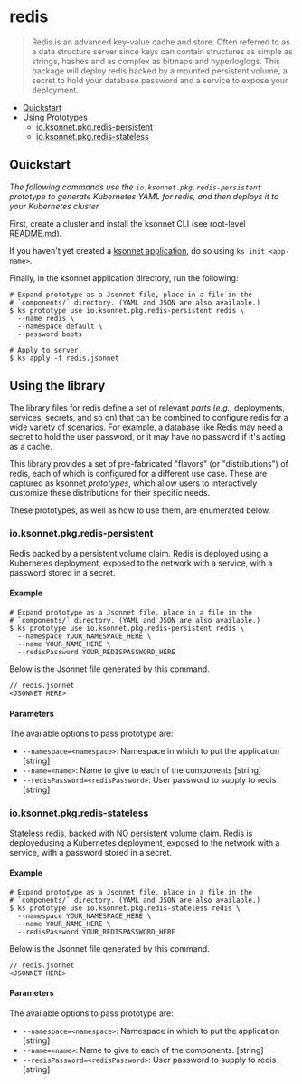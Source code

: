 # redis

> Redis is an advanced key-value cache and store. Often referred to as a data structure server since keys can contain structures as simple as strings, hashes and as complex as bitmaps and hyperloglogs. This package will deploy redis backed by a mounted persistent volume, a secret to hold your database password and a service to expose your deployment.

* [Quickstart](#quickstart)
* [Using Prototypes](#using-prototypes)
  * [io.ksonnet.pkg.redis-persistent](#io.ksonnet.pkg.redis-persistent)
  * [io.ksonnet.pkg.redis-stateless](#io.ksonnet.pkg.redis-stateless)

## Quickstart

*The following commands use the `io.ksonnet.pkg.redis-persistent` prototype to generate Kubernetes YAML for redis, and then deploys it to your Kubernetes cluster.*

First, create a cluster and install the ksonnet CLI (see root-level [README.md](rootReadme)).

If you haven't yet created a [ksonnet application](linkToSomewhere), do so using `ks init <app-name>`.

Finally, in the ksonnet application directory, run the following:

```shell
# Expand prototype as a Jsonnet file, place in a file in the
# `components/` directory. (YAML and JSON are also available.)
$ ks prototype use io.ksonnet.pkg.redis-persistent redis \
  --name redis \
  --namespace default \
  --password boots

# Apply to server.
$ ks apply -f redis.jsonnet
```

## Using the library

The library files for redis define a set of relevant *parts* (_e.g._, deployments, services, secrets, and so on) that can be combined to configure redis for a wide variety of scenarios. For example, a database like Redis may need a secret to hold the user password, or it may have no password if it's acting as a cache.

This library provides a set of pre-fabricated "flavors" (or "distributions") of redis, each of which is configured for a different use case. These are captured as ksonnet *prototypes*, which allow users to interactively customize these distributions for their specific needs.

These prototypes, as well as how to use them, are enumerated below.

### io.ksonnet.pkg.redis-persistent

Redis backed by a persistent volume claim. Redis is deployed using a Kubernetes deployment, exposed to the network with a service, with a password stored
in a secret.

#### Example

```shell
# Expand prototype as a Jsonnet file, place in a file in the
# `components/` directory. (YAML and JSON are also available.)
$ ks prototype use io.ksonnet.pkg.redis-persistent redis \
  --namespace YOUR_NAMESPACE_HERE \
  --name YOUR_NAME_HERE \
  --redisPassword YOUR_REDISPASSWORD_HERE
```

Below is the Jsonnet file generated by this command.

```
// redis.jsonnet
<JSONNET HERE>
```

#### Parameters

The available options to pass prototype are:

* `--namespace=<namespace>`: Namespace in which to put the application [string]
* `--name=<name>`: Name to give to each of the components [string]
* `--redisPassword=<redisPassword>`: User password to supply to redis [string]
### io.ksonnet.pkg.redis-stateless

Stateless redis, backed with NO persistent volume claim. Redis is deployedusing a Kubernetes deployment, exposed to the network with a service, with
a password stored in a secret.

#### Example

```shell
# Expand prototype as a Jsonnet file, place in a file in the
# `components/` directory. (YAML and JSON are also available.)
$ ks prototype use io.ksonnet.pkg.redis-stateless redis \
  --namespace YOUR_NAMESPACE_HERE \
  --name YOUR_NAME_HERE \
  --redisPassword YOUR_REDISPASSWORD_HERE
```

Below is the Jsonnet file generated by this command.

```
// redis.jsonnet
<JSONNET HERE>
```

#### Parameters

The available options to pass prototype are:

* `--namespace=<namespace>`: Namespace in which to put the application [string]
* `--name=<name>`: Name to give to each of the components. [string]
* `--redisPassword=<redisPassword>`: User password to supply to redis [string]


[rootReadme]: https://github.com/ksonnet/mixins
